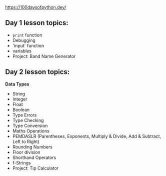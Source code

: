 https://100daysofpython.dev/

## Day 1 lesson topics:
- `print` function
- Debugging
- 'input` function
- variables
- Project: Band Name Generator

## Day 2 lesson topics:

**Data Types**
- String
- Integer
- Float
- Boolean
- Type Errors
- Type Checking
- Type Conversion
- Maths Operations
- PEMDASLR (Parentheses, Exponents, Multiply & Divide, Add & Subtract, Left to Right)
- Rounding Numbers
- Floor division
- Shorthand Operators
- f-Strings
- Project: Tip Calculator
